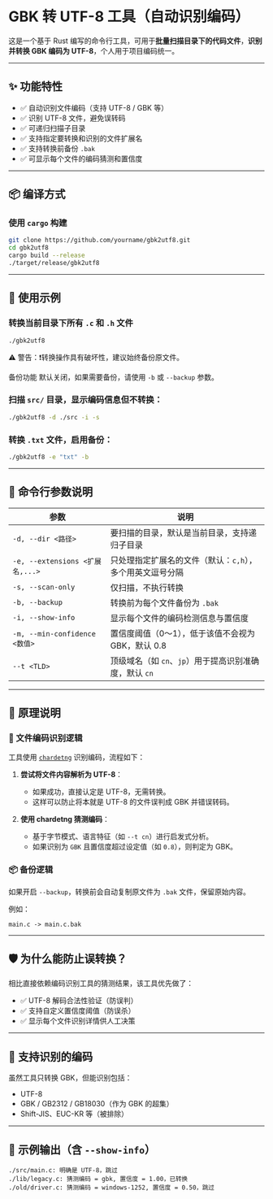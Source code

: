 # GBK 转 UTF-8 工具（自动识别编码）

这是一个基于 Rust 编写的命令行工具，可用于**批量扫描目录下的代码文件**，**识别并转换 GBK 编码为 UTF-8**，个人用于项目编码统一。

---

## ✨ 功能特性

* ✅ 自动识别文件编码（支持 UTF-8 / GBK 等）
* ✅ 识别 UTF-8 文件，避免误转码
* ✅ 可递归扫描子目录
* ✅ 支持指定要转换和识别的文件扩展名
* ✅ 支持转换前备份 `.bak`
* ✅ 可显示每个文件的编码猜测和置信度

---

## 📦 编译方式

### 使用 `cargo` 构建

```bash
git clone https://github.com/yourname/gbk2utf8.git
cd gbk2utf8
cargo build --release
./target/release/gbk2utf8
```

---

## 🚀 使用示例

### 转换当前目录下所有 `.c` 和 `.h` 文件

```bash
./gbk2utf8
```
⚠️ 警告：❗转换操作具有破坏性，建议始终备份原文件。

备份功能 默认关闭，如果需要备份，请使用 `-b` 或 `--backup` 参数。
### 扫描 `src/` 目录，显示编码信息但不转换：

```bash
./gbk2utf8 -d ./src -i -s
```

### 转换 `.txt` 文件，启用备份：

```bash
./gbk2utf8 -e "txt" -b
```

---

## 🔧 命令行参数说明

| 参数                           | 说明                                 |
| ---------------------------- | ---------------------------------- |
| `-d, --dir <路径>`             | 要扫描的目录，默认是当前目录，支持递归子目录             |
| `-e, --extensions <扩展名,...>` | 只处理指定扩展名的文件（默认：`c,h`），多个用英文逗号分隔    |
| `-s, --scan-only`            | 仅扫描，不执行转换                          |
| `-b, --backup`               | 转换前为每个文件备份为 `.bak`                 |
| `-i, --show-info`            | 显示每个文件的编码检测信息与置信度                  |
| `-m, --min-confidence <数值>`  | 置信度阈值（0～1），低于该值不会视为 GBK，默认 0.8     |
| `--t <TLD>`                  | 顶级域名（如 `cn`、`jp`）用于提高识别准确度，默认 `cn` |

---

## 🧠 原理说明

### 📍 文件编码识别逻辑

工具使用 [`chardetng`](https://github.com/hsivonen/chardetng) 识别编码，流程如下：

1. **尝试将文件内容解析为 UTF-8**：

   * 如果成功，直接认定是 UTF-8，无需转换。
   * 这样可以防止将本就是 UTF-8 的文件误判成 GBK 并错误转码。

2. **使用 chardetng 猜测编码**：

   * 基于字节模式、语言特征（如 `--t cn`）进行启发式分析。
   * 如果识别为 `GBK` 且置信度超过设定值（如 `0.8`），则判定为 GBK。

### 📦 备份逻辑

如果开启 `--backup`，转换前会自动复制原文件为 `.bak` 文件，保留原始内容。

例如：

```text
main.c -> main.c.bak
```

---

## 🛡️ 为什么能防止误转换？

相比直接依赖编码识别工具的猜测结果，该工具优先做了：

* ✅ UTF-8 解码合法性验证（防误判）
* ✅ 支持自定义置信度阈值（防误杀）
* ✅ 显示每个文件识别详情供人工决策

---

## 🧪 支持识别的编码

虽然工具只转换 GBK，但能识别包括：

* UTF-8
* GBK / GB2312 / GB18030（作为 GBK 的超集）
* Shift-JIS、EUC-KR 等（被排除）

---

## 💬 示例输出（含 `--show-info`）

```text
./src/main.c: 明确是 UTF-8，跳过
./lib/legacy.c: 猜测编码 = gbk, 置信度 = 1.00，已转换
./old/driver.c: 猜测编码 = windows-1252, 置信度 = 0.50，跳过
```

